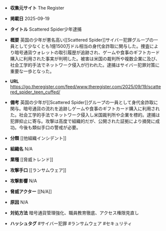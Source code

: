 - **収集元サイト**
The Register

- **掲載日**
2025-09-19

- **タイトル**
Scattered Spider少年逮捕

- **概要**
英国の少年が悪名高い[[Scattered Spider]]サイバー犯罪グループの一員として少なくとも1億1500万ドル相当の身代金詐取に関与した。捜査により暗号通貨ウォレットの取引履歴が追跡され、ゲームや食事のギフトカード購入に利用された事実が判明した。被害は米国の裁判所や複数企業に及び、社会工学的手法でネットワーク侵入が行われた。逮捕はサイバー犯罪対策に重要な一歩となった。

- **URL**
https://go.theregister.com/feed/www.theregister.com/2025/09/19/scattered_spider_teen_cuffed/

- **備考**
英国の少年が[[Scattered Spider]]グループの一員として身代金詐取に関与。暗号通貨の流れを追跡しゲームや食事のギフトカード購入に利用された。社会工学的手法でネットワーク侵入し米国裁判所や企業を標的。逮捕は犯罪抑止に寄与。攻撃は高度で組織的だが、公開された証拠により摘発に成功。今後も類似手口の警戒が必要。

- **分類**
[[他組織インシデント]]

- **組織名**
N/A

- **業種**
[[脅威トレンド]]

- **攻撃手口**
[[ランサムウェア]]

- **攻撃影響**
N/A

- **脅威アクター**
[[N/A]]

- **原因**
N/A

- **対処方法**
暗号通貨管理強化、職員教育徹底、アクセス権限見直し

- **ハッシュタグ**
#サイバー犯罪 #ランサムウェア #セキュリティ
